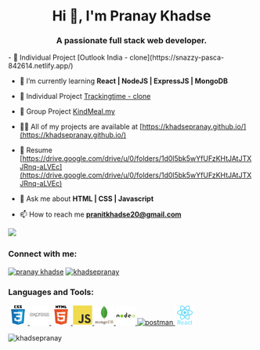 
<h1 align="center">Hi 👋, I'm Pranay Khadse</h1>
<h3 align="center">A passionate full stack web developer.</h3>

<div display="flex" justify-content="space-between">

<div>
- 🔭 Individual Project [Outlook India - clone](https://snazzy-pasca-842614.netlify.app/)

- 🌱 I’m currently learning **React | NodeJS | ExpressJS | MongoDB**

- 🔭 Individual Project [Trackingtime - clone](https://aesthetic-tartufo-d0e8be.netlify.app/login)

- 👯 Group Project [KindMeal.my](https://lucent-chebakia-efbb4f.netlify.app/)

- 👨‍💻 All of my projects are available at [https://khadsepranay.github.io/](https://khadsepranay.github.io/)

- 📄 Resume [https://drive.google.com/drive/u/0/folders/1d0l5bk5wYfUFzKHtJAtJTXJRnq-aLVEc](https://drive.google.com/drive/u/0/folders/1d0l5bk5wYfUFzKHtJAtJTXJRnq-aLVEc)

- 💬 Ask me about **HTML | CSS | Javascript**

- 📫 How to reach me **pranitkhadse20@gmail.com**
</div>
<img src="https://www.nyusoft.com/services/images/mern-development/mern-dev-img.png"/>

</div>

<h3 align="left">Connect with me:</h3>
<p align="left">
<a href="https://linkedin.com/in/pranay khadse" target="blank"><img align="center" src="https://raw.githubusercontent.com/rahuldkjain/github-profile-readme-generator/master/src/images/icons/Social/linked-in-alt.svg" alt="pranay khadse" height="30" width="40" /></a>
<a href="https://codesandbox.com/khadsepranay" target="blank"><img align="center" src="https://raw.githubusercontent.com/rahuldkjain/github-profile-readme-generator/master/src/images/icons/Social/codesandbox.svg" alt="khadsepranay" height="30" width="40" /></a>
</p>

<h3 align="left">Languages and Tools:</h3>
<p align="left"> <a href="https://www.w3schools.com/css/" target="_blank" rel="noreferrer"> <img src="https://raw.githubusercontent.com/devicons/devicon/master/icons/css3/css3-original-wordmark.svg" alt="css3" width="40" height="40"/> </a> <a href="https://expressjs.com" target="_blank" rel="noreferrer"> <img src="https://raw.githubusercontent.com/devicons/devicon/master/icons/express/express-original-wordmark.svg" alt="express" width="40" height="40"/> </a> <a href="https://www.w3.org/html/" target="_blank" rel="noreferrer"> <img src="https://raw.githubusercontent.com/devicons/devicon/master/icons/html5/html5-original-wordmark.svg" alt="html5" width="40" height="40"/> </a> <a href="https://developer.mozilla.org/en-US/docs/Web/JavaScript" target="_blank" rel="noreferrer"> <img src="https://raw.githubusercontent.com/devicons/devicon/master/icons/javascript/javascript-original.svg" alt="javascript" width="40" height="40"/> </a> <a href="https://www.mongodb.com/" target="_blank" rel="noreferrer"> <img src="https://raw.githubusercontent.com/devicons/devicon/master/icons/mongodb/mongodb-original-wordmark.svg" alt="mongodb" width="40" height="40"/> </a> <a href="https://nodejs.org" target="_blank" rel="noreferrer"> <img src="https://raw.githubusercontent.com/devicons/devicon/master/icons/nodejs/nodejs-original-wordmark.svg" alt="nodejs" width="40" height="40"/> </a> <a href="https://postman.com" target="_blank" rel="noreferrer"> <img src="https://www.vectorlogo.zone/logos/getpostman/getpostman-icon.svg" alt="postman" width="40" height="40"/> </a> <a href="https://reactjs.org/" target="_blank" rel="noreferrer"> <img src="https://raw.githubusercontent.com/devicons/devicon/master/icons/react/react-original-wordmark.svg" alt="react" width="40" height="40"/> </a> </p>

<p><img align="center" src="https://github-readme-stats.vercel.app/api/top-langs?username=khadsepranay&show_icons=true&locale=en&layout=compact" alt="khadsepranay" /></p>

